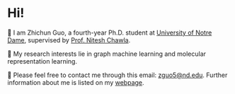 # Hi! 
🌱 I am Zhichun Guo, a fourth-year Ph.D. student at [University of Notre Dame](https://www.nd.edu/), supervised by [Prof. Nitesh Chawla](https://niteshchawla.nd.edu/).

🧐 My research interests lie in graph machine learning and molecular representation learning.

🌟 Please feel free to contact me through this email: zguo5@nd.edu. Further information about me is listed on my [webpage](https://zguo.io/). 

